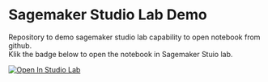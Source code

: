 # Sagemaker Studio Lab Demo

Repository to demo sagemaker studio lab capability to open notebook from github.  
Klik the badge below to open the notebook in Sagemaker Stuio lab.

[![Open In Studio Lab](https://studiolab.sagemaker.aws/studiolab.svg)](https://studiolab.sagemaker.aws/import/github/adrianusk/sagemaker-studiolab-demo/blob/master/tensorflow%20mnist.ipynb)